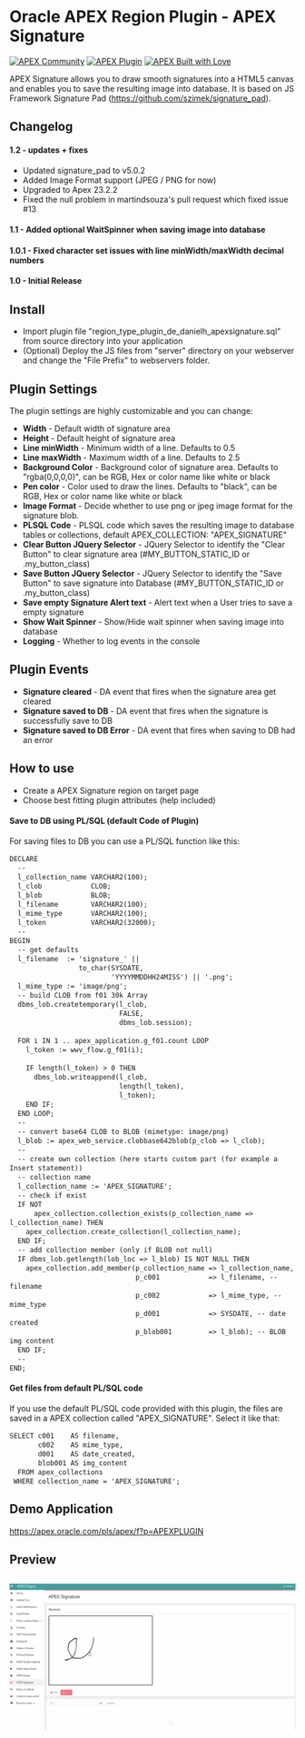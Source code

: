 # Oracle APEX Region Plugin - APEX Signature

[![APEX Community](https://cdn.rawgit.com/Dani3lSun/apex-github-badges/78c5adbe/badges/apex-community-badge.svg)](https://github.com/Dani3lSun/apex-github-badges) [![APEX Plugin](https://cdn.rawgit.com/Dani3lSun/apex-github-badges/b7e95341/badges/apex-plugin-badge.svg)](https://github.com/Dani3lSun/apex-github-badges)
[![APEX Built with Love](https://cdn.rawgit.com/Dani3lSun/apex-github-badges/7919f913/badges/apex-love-badge.svg)](https://github.com/Dani3lSun/apex-github-badges)

APEX Signature allows you to draw smooth signatures into a HTML5 canvas and enables you to save the resulting image into database.
It is based on JS Framework Signature Pad (https://github.com/szimek/signature_pad).

## Changelog

#### 1.2 - updates + fixes
  - Updated signature_pad to v5.0.2
  - Added Image Format support (JPEG / PNG for now)
  - Upgraded to Apex 23.2.2
  - Fixed the null problem in martindsouza's pull request which fixed issue #13

#### 1.1 - Added optional WaitSpinner when saving image into database

#### 1.0.1 - Fixed character set issues with line minWidth/maxWidth decimal numbers

#### 1.0 - Initial Release


## Install
- Import plugin file "region_type_plugin_de_danielh_apexsignature.sql" from source directory into your application
- (Optional) Deploy the JS files from "server" directory on your webserver and change the "File Prefix" to webservers folder.

## Plugin Settings
The plugin settings are highly customizable and you can change:
- **Width** - Default width of signature area
- **Height** - Default height of signature area
- **Line minWidth** - Minimum width of a line. Defaults to 0.5
- **Line maxWidth** - Maximum width of a line. Defaults to 2.5
- **Background Color** - Background color of signature area. Defaults to "rgba(0,0,0,0)", can be RGB, Hex or color name like white or black
- **Pen color** - Color used to draw the lines. Defaults to "black", can be RGB, Hex or color name like white or black
- **Image Format** - Decide whether to use png or jpeg image format for the signature blob.
- **PLSQL Code** - PLSQL code which saves the resulting image to database tables or collections, default APEX_COLLECTION: "APEX_SIGNATURE"
- **Clear Button JQuery Selector** - JQuery Selector to identify the "Clear Button" to clear signature area (#MY_BUTTON_STATIC_ID or .my_button_class)
- **Save Button JQuery Selector** - JQuery Selector to identify the "Save Button" to save signature into Database (#MY_BUTTON_STATIC_ID or .my_button_class)
- **Save empty Signature Alert text** - Alert text when a User tries to save a empty signature
- **Show Wait Spinner** - Show/Hide wait spinner when saving image into database
- **Logging** - Whether to log events in the console

## Plugin Events
- **Signature cleared** - DA event that fires when the signature area get cleared
- **Signature saved to DB** - DA event that fires when the signature is successfully save to DB
- **Signature saved to DB Error** - DA event that fires when saving to DB had an error

## How to use
- Create a APEX Signature region on target page
- Choose best fitting plugin attributes (help included)

#### Save to DB using PL/SQL (default Code of Plugin)
For saving files to DB you can use a PL/SQL function like this:

```language-sql
DECLARE
  --
  l_collection_name VARCHAR2(100);
  l_clob            CLOB;
  l_blob            BLOB;
  l_filename        VARCHAR2(100);
  l_mime_type       VARCHAR2(100);
  l_token           VARCHAR2(32000);
  --
BEGIN
  -- get defaults
  l_filename  := 'signature_' ||
                 to_char(SYSDATE,
                         'YYYYMMDDHH24MISS') || '.png';
  l_mime_type := 'image/png';
  -- build CLOB from f01 30k Array
  dbms_lob.createtemporary(l_clob,
                           FALSE,
                           dbms_lob.session);

  FOR i IN 1 .. apex_application.g_f01.count LOOP
    l_token := wwv_flow.g_f01(i);

    IF length(l_token) > 0 THEN
      dbms_lob.writeappend(l_clob,
                           length(l_token),
                           l_token);
    END IF;
  END LOOP;
  --
  -- convert base64 CLOB to BLOB (mimetype: image/png)
  l_blob := apex_web_service.clobbase642blob(p_clob => l_clob);
  --
  -- create own collection (here starts custom part (for example a Insert statement))
  -- collection name
  l_collection_name := 'APEX_SIGNATURE';
  -- check if exist
  IF NOT
      apex_collection.collection_exists(p_collection_name => l_collection_name) THEN
    apex_collection.create_collection(l_collection_name);
  END IF;
  -- add collection member (only if BLOB not null)
  IF dbms_lob.getlength(lob_loc => l_blob) IS NOT NULL THEN
    apex_collection.add_member(p_collection_name => l_collection_name,
                               p_c001            => l_filename, -- filename
                               p_c002            => l_mime_type, -- mime_type
                               p_d001            => SYSDATE, -- date created
                               p_blob001         => l_blob); -- BLOB img content
  END IF;
  --
END;
```

#### Get files from default PL/SQL code
If you use the default PL/SQL code provided with this plugin, the files are saved in a APEX collection called "APEX_SIGNATURE". Select it like that:

```language-sql
SELECT c001    AS filename,
       c002    AS mime_type,
       d001    AS date_created,
       blob001 AS img_content
  FROM apex_collections
 WHERE collection_name = 'APEX_SIGNATURE';
 ```


## Demo Application
https://apex.oracle.com/pls/apex/f?p=APEXPLUGIN

## Preview
![](https://github.com/Dani3lSun/apex-plugin-apexsignature/blob/master/preview.gif)
---
